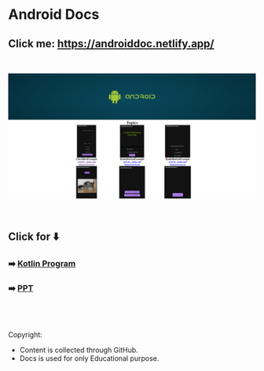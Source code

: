 # Android Docs

## Click me: **https://androiddoc.netlify.app/**

<br>

![](assets/1.png)

<br>

## Click for ⬇️

### ➡️ [Kotlin Program](https://github.com/keshavop/Android-Development-Docs/tree/main/Kotlin%20Programs)

### ➡️ [PPT](https://github.com/keshavop/Android-Development-Docs/tree/main/PPT)


<br>
<br>

####
Copyright:
<br>
- Content is collected through GitHub.
- Docs is used for only Educational purpose.